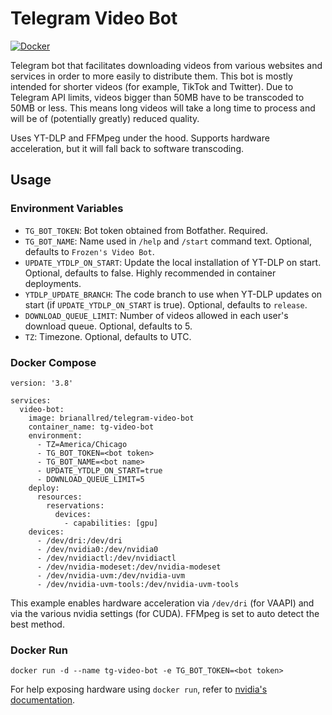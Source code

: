 # Telegram Video Bot

[![Docker](https://img.shields.io/docker/pulls/brianallred/telegram-video-bot)](https://hub.docker.com/r/brianallred/telegram-video-bot/)

Telegram bot that facilitates downloading videos from various websites and services in order to more easily to distribute them. This bot is mostly intended for shorter videos (for example, TikTok and Twitter). Due to Telegram API limits, videos bigger than 50MB have to be transcoded to 50MB or less. This means long videos will take a long time to process and will be of (potentially greatly) reduced quality.

Uses YT-DLP and FFMpeg under the hood. Supports hardware acceleration, but it will fall back to software transcoding.

## Usage

### Environment Variables

- `TG_BOT_TOKEN`: Bot token obtained from Botfather. Required.
- `TG_BOT_NAME`: Name used in `/help` and `/start` command text. Optional, defaults to `Frozen's Video Bot`.
- `UPDATE_YTDLP_ON_START`: Update the local installation of YT-DLP on start. Optional, defaults to false. Highly recommended in container deployments.
- `YTDLP_UPDATE_BRANCH`: The code branch to use when YT-DLP updates on start (if `UPDATE_YTDLP_ON_START` is true). Optional, defaults to `release`. 
- `DOWNLOAD_QUEUE_LIMIT`: Number of videos allowed in each user's download queue. Optional, defaults to 5.
- `TZ`: Timezone. Optional, defaults to UTC.

### Docker Compose

```Docker
version: '3.8'

services:
  video-bot:
    image: brianallred/telegram-video-bot
    container_name: tg-video-bot
    environment:
      - TZ=America/Chicago
      - TG_BOT_TOKEN=<bot token>
      - TG_BOT_NAME=<bot name>
      - UPDATE_YTDLP_ON_START=true
      - DOWNLOAD_QUEUE_LIMIT=5
    deploy:
      resources:
        reservations:
          devices:
            - capabilities: [gpu]
    devices:
      - /dev/dri:/dev/dri
      - /dev/nvidia0:/dev/nvidia0
      - /dev/nvidiactl:/dev/nvidiactl
      - /dev/nvidia-modeset:/dev/nvidia-modeset
      - /dev/nvidia-uvm:/dev/nvidia-uvm
      - /dev/nvidia-uvm-tools:/dev/nvidia-uvm-tools
```

This example enables hardware acceleration via `/dev/dri` (for VAAPI) and via the various nvidia settings (for CUDA). FFMpeg is set to auto detect the best method.

### Docker Run

`docker run -d --name tg-video-bot -e TG_BOT_TOKEN=<bot token>`

For help exposing hardware using `docker run`, refer to [nvidia's documentation](https://docs.nvidia.com/datacenter/cloud-native/container-toolkit/user-guide.html).
